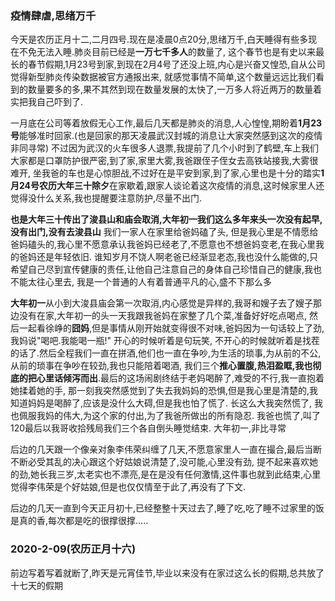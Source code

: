### 疫情肆虐,思绪万千

今天是农历正月十二,二月四号.现在是凌晨0点20分,思绪万千,白天睡得有些多现在不免无法入睡.肺炎目前已经是**一万七千多人**的数量了,
这个春节也是有史以来最长的春节假期,1月23号到家,到现在2月4号了还没上班,内心是兴奋又惶恐,自从公司觉得新型肺炎传染数据被官方通报出来,
就感觉事情不简单,这个数量远远比我们看到的数量要多的多,果不其然到现在数量发展的太快了,一万多人将近两万的数量着实把我自己吓到了.

一月底在公司等着放假无心工作,最后几天都是肺炎的消息,人心惶惶,期盼着**1月23号**能够准时回家.(也是回家的那天凌晨武汉封城的消息让大家突然感到这次的疫情非同寻常) 
不过因为武汉的火车很多人退票,我提前了几个小时到了鹤壁,车上我们大家都是口罩防护很严密,到了家,家里大雾,我爸跟侄子侄女去高铁站接我,大雾很难开,
坐我爸的车也是心惊胆战,不过好在是平安到家,到了家,心里也是十分的踏实**1月24号农历大年三十除夕**在家歇着,跟家人谈论着这次疫情的消息,这时候家里人还觉得没什么关系,我也提醒要注意防护,尽量不出门.

**也是大年三十传出了浚县山和庙会取消,大年初一我们这么多年来头一次没有起早,没有出门,没有去浚县山** 我们一家人在家里给爸妈磕了头,
但是我心里是不情愿给爸妈磕头的,我心里不愿意承认我爸妈已经老了,不愿意也不想爸妈变老,在我心里我的爸妈还是年轻依旧.
谁知岁月不饶人啊老爸已经渐显老态,我也没什么能做的,只希望自己尽到宣传健康的责任,让他自己注意自己的身体自己珍惜自己的健康,我也不能太往心里去,
我是一个普通的人有着普通平凡的心,盛不下那么多

**大年初一**从小到大浚县庙会第一次取消,内心感觉是异样的,我哥和嫂子去了嫂子那边没有在家,大年初一的头一天我跟我爸妈在家整了几个菜,准备好好吃点喝点,
然后一起看徐峥的**囧妈**,但是事情从刚开始就变得很不对味,爸妈因为一句话较上了劲,我妈说"喝吧.我能喝一瓶!" 开心的时候听着是句玩笑,
不开心的时候就听着是找茬的话了.然后全程我们一直在拼酒,他们也一直在争吵,为生活的琐事,为从前的不公,从前的琐事在争吵在较劲,我也只能陪着喝酒,
我们三个**推心置腹,热泪盈眶,我也彻底的把心里话倾泻而出**.最后的这场闹剧终结于老妈喝醉了,难受的不行,我一直抱着她揉着她的手,
那一刻我突然感觉到了失去我妈妈的恐惧,但是我心里是清楚的,我知道妈妈是喝醉了,应该是没什么大碍,但是我也怕了慌了. 长这么大我突然慌了,
我也佩服我妈的伟大,为这个家的付出,为了我爸所做出的所有隐忍.
我爸也慌了,叫了120最后以我哥收拾残局我们三个各自倒头睡觉结束. 大年初一,非比寻常

后边的几天跟一个像亲对象李伟荣纠缠了几天,不愿意家里人一直在撮合,最后当断不断必受其乱的决心跟这个好姑娘说清楚了,没可能,心里没有劲,
提不起来喜欢她的劲,她长我三岁,太老实也不漂亮,是在是没有任何激情,这件事也就到此结束,心里觉得李伟荣是个好姑娘,但是也仅仅情至于此了,再没有了下文.

后边的几天一直到今天正月初十,已经整整十天过去了,睡了吃,吃了睡不过家里的饭是真的香,每次都是吃的很撑很撑.....


### 2020-2-09(农历正月十六)

前边写着写着就断了,昨天是元宵佳节,毕业以来没有在家过这么长的假期,总共放了十七天的假期
